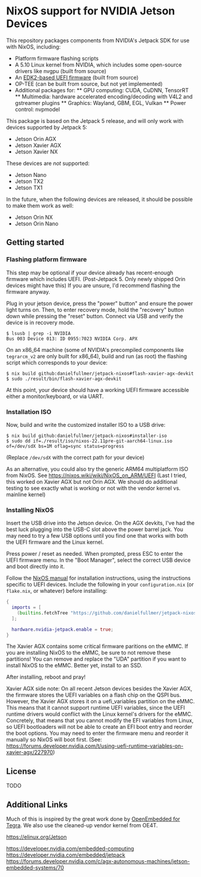 # NixOS support for NVIDIA Jetson Devices

This repository packages components from NVIDIA's Jetpack SDK for use with NixOS, including:
 * Platform firmware flashing scripts
 * A 5.10 Linux kernel from NVIDIA, which includes some open-source drivers like nvgpu (built from source)
 * An [EDK2-based UEFI firmware](https://github.com/NVIDIA/edk2-nvidia) (built from source)
 * OP-TEE (can be built from source, but not yet implemented)
 * Additional packages for:
 ** GPU computing: CUDA, CuDNN, TensorRT
 ** Multimedia: hardware accelerated encoding/decoding with V4L2 and gstreamer plugins
 ** Graphics: Wayland, GBM, EGL, Vulkan
 ** Power control: nvpmodel

This package is based on the Jetpack 5 release, and will only work with devices supported by Jetpack 5:
 * Jetson Orin AGX
 * Jetson Xavier AGX
 * Jetson Xavier NX

These devices are _not_ supported:
 * Jetson Nano
 * Jetson TX2
 * Jetson TX1

In the future, when the following devices are released, it should be possible to make them work as well:
 * Jetson Orin NX
 * Jetson Orin Nano

## Getting started

### Flashing platform firmware
This step may be optional if your device already has recent-enough firmware which includes UEFI. (Post-Jetpack 5. Only newly shipped Orin devices might have this)
If you are unsure, I'd recommend flashing the firmware anyway.

Plug in your jetson device, press the "power" button" and ensure the power light turns on.
Then, to enter recovery mode, hold the "recovery" button down while pressing the "reset" button.
Connect via USB and verify the device is in recovery mode.
```shell
$ lsusb | grep -i NVIDIA
Bus 003 Device 013: ID 0955:7023 NVIDIA Corp. APX
```

On an x86_64 machine (some of NVIDIA's precompiled components like `tegrarcm_v2` are only built for x86_64),
build and run (as root) the flashing script which corresponds to your device:
```shell
$ nix build github:danielfullmer/jetpack-nixos#flash-xavier-agx-devkit
$ sudo ./result/bin/flash-xavier-agx-devkit
```

At this point, your device should have a working UEFI firmware accessible either a monitor/keyboard, or via UART.

### Installation ISO

Now, build and write the customized installer ISO to a USB drive:
```shell
$ nix build github:danielfullmer/jetpack-nixos#installer-iso
$ sudo dd if=./result/iso/nixos-22.11pre-git-aarch64-linux.iso of=/dev/sdX bs=1M oflag=sync status=progress
```
(Replace `/dev/sdX` with the correct path for your device)

As an alternative, you could also try the generic ARM64 multiplatform ISO from NixOS. See https://nixos.wiki/wiki/NixOS_on_ARM/UEFI
(Last I tried, this worked on Xavier AGX but not Orin AGX. We should do additional testing to see exactly what is working or not with the vendor kernel vs. mainline kernel)

### Installing NixOS

Insert the USB drive into the Jetson device.
On the AGX devkits, I've had the best luck plugging into the USB-C slot above the power barrel jack.
You may need to try a few USB options until you find one that works with both the UEFI firmware and the Linux kernel.

Press power / reset as needed.
When prompted, press ESC to enter the UEFI firmware menu.
In the "Boot Manager", select the correct USB device and boot directly into it.

Follow the [NixOS manual](https://nixos.org/manual/nixos/stable/index.html#sec-installation) for installation instructions, using the instructions specific to UEFI devices.
Include the following in your `configuration.nix` (or `flake.nix`, or whatever) before installing:
```nix
{
  imports = [
    (builtins.fetchTree "https://github.com/danielfullmer/jetpack-nixos/master/...") + "/module.nix")
  ];

  hardware.nvidia-jetpack.enable = true;
}
```
The Xavier AGX contains some critical firmware paritions on the eMMC.
If you are installing NixOS to the eMMC, be sure to not remove these partitions!
You can remove and replace the "UDA" partition if you want to install NixOS to the eMMC.
Better yet, install to an SSD.

After installing, reboot and pray!

Xavier AGX side note:
On all recent Jetson devices besides the Xavier AGX, the firmware stores the UEFI variables on a flash chip on the QSPI bus.
However, the Xavier AGX stores it on a uefi_variables partition on the eMMC.
This means that it cannot support runtime UEFI variables, since the UEFI runtime drivers would conflict with the Linux kernel's drivers for the eMMC.
Concretely, that means that you cannot modify the EFI variables from Linux, so UEFI bootloaders will not be able to create an EFI boot entry and reorder the boot options.
You may need to enter the firmware menu and reorder it manually so NixOS will boot first.
(See: https://forums.developer.nvidia.com/t/using-uefi-runtime-variables-on-xavier-agx/227970)

## License

TODO

## Additional Links

Much of this is inspired by the great work done by [OpenEmbedded for Tegra](https://github.com/OE4T).
We also use the cleaned-up vendor kernel from OE4T.

https://elinux.org/Jetson

https://developer.nvidia.com/embedded-computing
https://developer.nvidia.com/embedded/jetpack
https://forums.developer.nvidia.com/c/agx-autonomous-machines/jetson-embedded-systems/70

